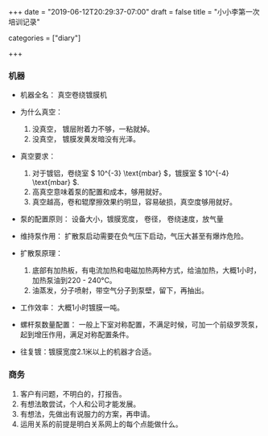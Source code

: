 +++
date = "2019-06-12T20:29:37-07:00"
draft = false
title = "小小李第一次培训记录"

categories = ["diary"]

+++

### 机器

* 机器全名： 真空卷绕镀膜机

* 为什么真空： 
	1. 没真空， 镀层附着力不够，一粘就掉。
	2. 没真空， 镀膜发黄发暗没有光泽。
* 真空要求：
	1. 对于镀铝，卷绕室 $ 10^{-3} \text{mbar} $，镀膜室 $ 10^{-4} \text{mbar} $.
	2. 高真空意味着泵的配置和成本，够用就好。
	3. 真空越高，卷和辊摩擦效果约明显，容易破损，真空度够用就好。
* 泵的配置原则： 设备大小，镀膜宽度， 卷径， 卷绕速度，放气量
* 维持泵作用：  扩散泵启动需要在负气压下启动，气压大甚至有爆炸危险。
* 扩散泵原理：
	1. 底部有加热板，有电流加热和电磁加热两种方式，给油加热，大概1小时，加热泵油到220 - 240°C。
	2. 油蒸发，分子喷射，带空气分子到泵壁，留下，再抽出。
* 工作效率： 大概1小时镀膜一吨。
* 螺杆泵数量配置： 一般上下室对称配置，不满足时候，可加一个前级罗茨泵，起到增压作用，满足对称配置条件。
* 往复镀：镀膜宽度2.1米以上的机器才合适。

### 商务

1. 客户有问题，不明白的，打报告。
2. 有想法敢尝试，个人和公司才能发展。
3. 有想法，先做出有说服力的方案，再申请。
3. 运用关系的前提是明白关系网上的每个点能做什么。


